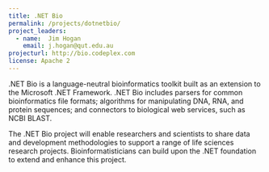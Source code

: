 ```yaml
---
title: .NET Bio
permalink: /projects/dotnetbio/
project_leaders:
  - name:  Jim Hogan
    email: j.hogan@qut.edu.au
projecturl: http://bio.codeplex.com 
license: Apache 2
---
```

.NET Bio is a language-neutral bioinformatics toolkit built as an extension to the Microsoft .NET Framework. .NET Bio includes parsers for common bioinformatics file formats; algorithms for manipulating DNA, RNA, and protein sequences; and connectors to biological web services, such as NCBI BLAST.

The .NET Bio project will enable researchers and scientists to share data and development methodologies to support a range of life sciences research projects. Bioinformatisticians can build upon the .NET foundation to extend and enhance this project.